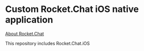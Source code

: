 # Custom Rocket.Chat iOS native application

[About Rocket.Chat](https://github.com/RocketChat/Rocket.Chat/#about-rocketchat)

This repository includes Rocket.Chat.iOS
